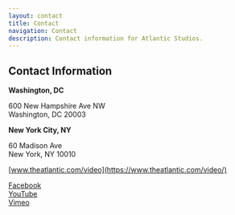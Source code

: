 ```yaml
---
layout: contact
title: Contact
navigation: Contact
description: Contact information for Atlantic Studios.
---
```

## Contact Information

**Washington, DC**

600 New Hampshire Ave NW  
Washington, DC 20003  

**New York City, NY**

60 Madison Ave  
New York, NY 10010  

[www.theatlantic.com/video](https://www.theatlantic.com/video/)  

[Facebook](https://www.facebook.com/TheAtlantic/)  
[YouTube](https://www.youtube.com/user/TheAtlantic)  
[Vimeo](https://vimeo.com/atlanticvideos)
